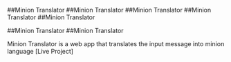##Minion Translator
##Minion Translator
##Minion Translator
##Minion Translator
##Minion Translator

##Minion Translator
##Minion Translator

Minion Translator is a web app that translates the input message into minion language
[Live Project]
